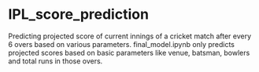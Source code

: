 # IPL_score_prediction
Predicting projected score of current innings of a cricket match after every 6 overs based on various parameters.
final_model.ipynb only predicts projected scores based on basic parameters like venue, batsman, bowlers and total runs in those overs.
